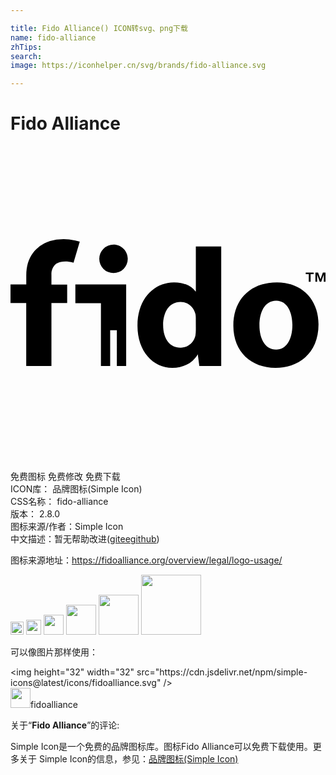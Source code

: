 ```yaml
---

title: Fido Alliance() ICON转svg、png下载
name: fido-alliance
zhTips: 
search: 
image: https://iconhelper.cn/svg/brands/fido-alliance.svg

---
```


# Fido Alliance  <small style="font-size: 60%;font-weight: 100"></small>

<div id="svg" class="svg-wrap">
<svg xmlns="http://www.w3.org/2000/svg" role="img" viewBox="0 0 24 24"><title>Fido Alliance icon</title><path d="M7.849 7.513a1.085 1.085 0 1 0 1.085 1.086v-.001c0-.599-.486-1.085-1.085-1.085zM4.942 10.553v1.418H6.89v4.793h.704V14.04h.509v2.724h.71v-6.211H4.941zM14.122 11.089H14.1c-.287-.416-.862-.702-1.639-.702-1.489 0-2.797 1.224-2.786 3.319 0 1.936 1.181 3.201 2.659 3.201.797 0 1.56-.361 1.935-1.04l.117.893h1.669V7.651h-1.934zm0 2.904c0 .158-.012.313-.034.465l.002-.017c-.11.532-.574.925-1.13.925h-.014.001c-.797 0-1.318-.659-1.318-1.723 0-.978.446-1.767 1.329-1.767.606 0 1.022.437 1.138.947.014.09.023.194.023.3l-.001.054v-.003zM4.802 8.89l.475-1.6a2.914 2.914 0 0 0-.384-.101l-.019-.003a3.654 3.654 0 0 0-.829-.092 3.73 3.73 0 0 0-1.084.159l.027-.007a2.022 2.022 0 0 0-.38.153l.011-.005a2.624 2.624 0 0 0-.663.475c-.5.49-.754 1.155-.754 1.975v.708H-.001v1.418h1.199v4.793h1.921V11.97h1.199v-1.416H3.119v-.75a1.019 1.019 0 0 1 .23-.713l-.001.002a.736.736 0 0 1 .063-.062l.001-.001s.414-.41 1.389-.14zM20.306 10.388c-2.01 0-3.327 1.286-3.327 3.307s1.393 3.212 3.213 3.212c1.664 0 3.276-1.04 3.276-3.327-.002-1.874-1.267-3.192-3.162-3.192zm-.063 5.126c-.832 0-1.276-.797-1.276-1.871 0-.915.361-1.861 1.276-1.861.871 0 1.234.936 1.234 1.851 0 1.137-.482 1.882-1.234 1.882zM22.493 9.761h.232v.589h.14v-.589h.231v-.117h-.603v.117zM23.799 9.644l-.182.505-.181-.505h-.203v.707h.13V9.78l.198.571h.113l.195-.571v.571h.13v-.707h-.201z"/></svg>
</div>
<detail full-name='fido-alliance'></detail>

<div class="detail-page">
<p>
<span><span class="badge-success badge">免费图标</span> <span class="badge-success badge">免费修改</span>  <span class="badge-success badge">免费下载</span> </span>
<br/>
<span>
ICON库：
<span class="badge-secondary badge">品牌图标(Simple Icon)</span> 
</span>
<br/>
<span>
CSS名称：
<span class="badge-secondary badge">fido-alliance</span> 
</span>

<br/>
<span>
版本：
<span class="badge-secondary badge">2.8.0</span> 
</span>
<br/>
<span>图标来源/作者：<span class="badge-light badge">Simple Icon</span></span> 
<br/>
<span class="zh-detail">中文描述：暂无<span class="help-link"><span>帮助改进</span>(<a href="https://gitee.com/liuwave/icon-helper/edit/master/json/brands/fido-alliance.json" target="_blank" rel="noopener noreferrer">gitee</a><a href="https://github.com/liuwave/icon-helper/edit/master/json/brands/fido-alliance.json" target="_blank" rel="noopener noreferrer">github</a></span>)</span><br/>
</p>
</div><div class="description description alert alert-light"><p>图标来源地址：<a href="https://fidoalliance.org/overview/legal/logo-usage/" target="_blank" rel="noopener noreferrer">https://fidoalliance.org/overview/legal/logo-usage/</a></p></div>
<div class="alert alert-dark">
<img height="21" width="21" src="https://cdn.jsdelivr.net/npm/simple-icons@latest/icons/fidoalliance.svg" />
<img height="24" width="24" src="https://cdn.jsdelivr.net/npm/simple-icons@latest/icons/fidoalliance.svg" />
<img height="32" width="32" src="https://cdn.jsdelivr.net/npm/simple-icons@latest/icons/fidoalliance.svg" />
<img height="48" width="48" src="https://cdn.jsdelivr.net/npm/simple-icons@latest/icons/fidoalliance.svg" />
<img height="64" width="64" src="https://cdn.jsdelivr.net/npm/simple-icons@latest/icons/fidoalliance.svg" />
<img height="96" width="96" src="https://cdn.jsdelivr.net/npm/simple-icons@latest/icons/fidoalliance.svg" />

</div>
<div>
  <p>可以像图片那样使用：    
  </p>
  <div class="alert alert-primary" style="font-size: 14px">
    &lt;img height="32" width="32" src="https://cdn.jsdelivr.net/npm/simple-icons@latest/icons/fidoalliance.svg" /&gt;
    <copy-btn content='<img height="32" width="32" src="https://cdn.jsdelivr.net/npm/simple-icons@latest/icons/fidoalliance.svg" />'></copy-btn>
  </div>
  <div class="alert alert-secondary">
    <img height="32" width="32" src="https://cdn.jsdelivr.net/npm/simple-icons@latest/icons/fidoalliance.svg" />fidoalliance
    <copy-btn content="fidoalliance" btn-title="复制图标名称"></copy-btn>
  </div>
</div>
<div class="icon-detail__container">
<p>关于“<b>Fido Alliance</b>”的评论:</p>
</div>
<Vssue title="关于“Fido Alliance”的评论" />
<div><p>Simple Icon是一个免费的品牌图标库。图标Fido Alliance可以免费下载使用。更多关于  Simple Icon的信息，参见：<a target="_blank" href="https://iconhelper.cn/brands.html">品牌图标(Simple Icon)</a>
</p></div>
